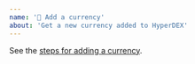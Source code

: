 ```yaml
---
name: '💸 Add a currency'
about: 'Get a new currency added to HyperDEX'
---
```


<!-- -----------^ Click `Preview` for a nicer view! -->

See the [steps for adding a currency](docs/add-currency.md).
